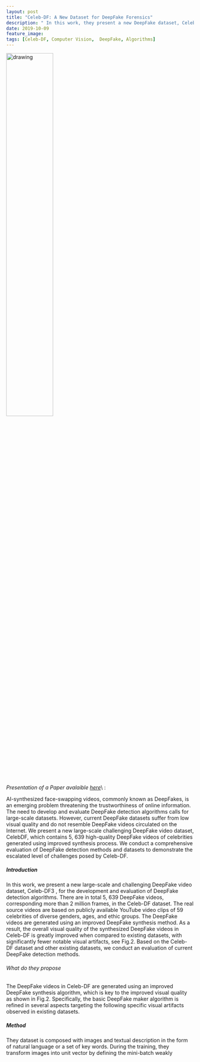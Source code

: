 ```yaml
---
layout: post
title: "Celeb-DF: A New Dataset for DeepFake Forensics"
description: " In this work, they present a new DeepFake dataset, Celeb-DF, for the development and evaluation of DeepFake detection algorithms."
date: 2019-10-09
feature_image: 
tags: [Celeb-DF, Computer Vision,  DeepFake, Algorithms]
---
```


<img src="https://i.kinja-img.com/gawker-media/image/upload/c_scale,fl_progressive,q_80,w_800/rdvjaoctz3zp9cv9nbim.jpg" alt="drawing" width="auto" max-width="100%" height="50%" />
<br>

*Presentation of a Paper avalaible [here](https://arxiv.org/pdf/1909.12962.pdf)*\ :

AI-synthesized face-swapping videos, commonly known as DeepFakes, is an emerging problem threatening the trustworthiness of online information. The need to develop and evaluate DeepFake detection algorithms calls for large-scale datasets. However, current DeepFake datasets
suffer from low visual quality and do not resemble DeepFake videos circulated on the Internet. We present a new large-scale challenging DeepFake video dataset, CelebDF, which contains 5, 639 high-quality DeepFake videos of celebrities generated using improved synthesis process. We
conduct a comprehensive evaluation of DeepFake detection methods and datasets to demonstrate the escalated level of challenges posed by Celeb-DF.
<!--more-->

##### Introduction
In this work, we present a new large-scale and challenging DeepFake video dataset, Celeb-DF3
, for the development and evaluation of DeepFake detection algorithms.
There are in total 5, 639 DeepFake videos, corresponding more than 2 million frames, in the Celeb-DF dataset.
The real source videos are based on publicly available
YouTube video clips of 59 celebrities of diverse genders,
ages, and ethic groups. The DeepFake videos are generated
using an improved DeepFake synthesis method. As a result, the overall visual quality of the synthesized DeepFake
videos in Celeb-DF is greatly improved when compared to
existing datasets, with significantly fewer notable visual artifacts, see Fig.2. Based on the Celeb-DF dataset and other
existing datasets, we conduct an evaluation of current DeepFake detection methods.

###### What do they propose

The DeepFake videos in Celeb-DF are generated using an improved DeepFake synthesis algorithm, which is key to the improved visual quality as shown in Fig.2. Specifically, the basic DeepFake maker algorithm is refined in several aspects targeting the following specific visual artifacts observed in existing datasets.

##### Method

They dataset is composed with images and textual description in the form of natural language or a set of key words.
During the training, they transform images into unit vector by defining the mini-batch weakly

